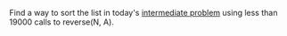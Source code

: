 Find a way to sort the list in today's [intermediate problem](http://www.reddit.com/r/dailyprogrammer/comments/uw16v/6112012_challenge_63_intermediate/) using less than 19000 calls to reverse(N, A).
